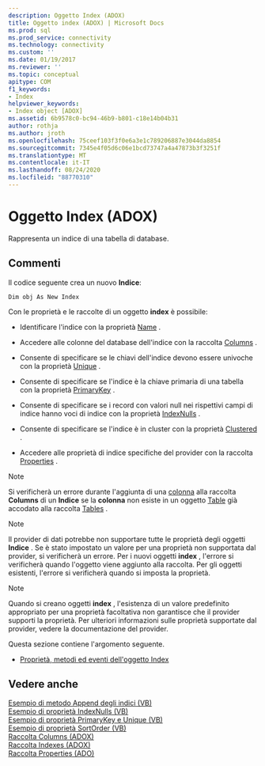 ```yaml
---
description: Oggetto Index (ADOX)
title: Oggetto index (ADOX) | Microsoft Docs
ms.prod: sql
ms.prod_service: connectivity
ms.technology: connectivity
ms.custom: ''
ms.date: 01/19/2017
ms.reviewer: ''
ms.topic: conceptual
apitype: COM
f1_keywords:
- Index
helpviewer_keywords:
- Index object [ADOX]
ms.assetid: 6b9578c0-bc94-46b9-b801-c18e14b04b31
author: rothja
ms.author: jroth
ms.openlocfilehash: 75ceef103f3f0e6a3e1c789206887e3044da8854
ms.sourcegitcommit: 7345e4f05d6c06e1bcd73747a4a47873b3f3251f
ms.translationtype: MT
ms.contentlocale: it-IT
ms.lasthandoff: 08/24/2020
ms.locfileid: "88770310"
---
```

# <a name="index-object-adox"></a>Oggetto Index (ADOX)
Rappresenta un indice di una tabella di database.  
  
## <a name="remarks"></a>Commenti  
 Il codice seguente crea un nuovo **Indice**:  
  
```  
Dim obj As New Index  
```  
  
 Con le proprietà e le raccolte di un oggetto **index** è possibile:  
  
-   Identificare l'indice con la proprietà [Name](./name-property-adox.md) .  
  
-   Accedere alle colonne del database dell'indice con la raccolta [Columns](./columns-collection-adox.md) .  
  
-   Consente di specificare se le chiavi dell'indice devono essere univoche con la proprietà [Unique](./unique-property-adox.md) .  
  
-   Consente di specificare se l'indice è la chiave primaria di una tabella con la proprietà [PrimaryKey](./primarykey-property-adox.md) .  
  
-   Consente di specificare se i record con valori null nei rispettivi campi di indice hanno voci di indice con la proprietà [IndexNulls](./indexnulls-property-adox.md) .  
  
-   Consente di specificare se l'indice è in cluster con la proprietà [Clustered](./clustered-property-adox.md) .  
  
-   Accedere alle proprietà di indice specifiche del provider con la raccolta [Properties](../ado-api/properties-collection-ado.md) .  
  
> [!NOTE]
>  Si verificherà un errore durante l'aggiunta di una [colonna](./column-object-adox.md) alla raccolta **Columns** di un **Indice** se la **colonna** non esiste in un oggetto [Table](./table-object-adox.md) già accodato alla raccolta [Tables](./tables-collection-adox.md) .  
  
> [!NOTE]
>  Il provider di dati potrebbe non supportare tutte le proprietà degli oggetti **Indice** . Se è stato impostato un valore per una proprietà non supportata dal provider, si verificherà un errore. Per i nuovi oggetti **index** , l'errore si verificherà quando l'oggetto viene aggiunto alla raccolta. Per gli oggetti esistenti, l'errore si verificherà quando si imposta la proprietà.  
  
> [!NOTE]
>  Quando si creano oggetti **index** , l'esistenza di un valore predefinito appropriato per una proprietà facoltativa non garantisce che il provider supporti la proprietà. Per ulteriori informazioni sulle proprietà supportate dal provider, vedere la documentazione del provider.  
  
 Questa sezione contiene l'argomento seguente.  
  
-   [Proprietà, metodi ed eventi dell'oggetto Index](./index-object-properties-methods-and-events.md)  
  
## <a name="see-also"></a>Vedere anche  
 [Esempio di metodo Append degli indici (VB)](./indexes-append-method-example-vb.md)   
 [Esempio di proprietà IndexNulls (VB)](./indexnulls-property-example-vb.md)   
 [Esempio di proprietà PrimaryKey e Unique (VB)](./primarykey-and-unique-properties-example-vb.md)   
 [Esempio di proprietà SortOrder (VB)](./sortorder-property-example-vb.md)   
 [Raccolta Columns (ADOX)](./columns-collection-adox.md)   
 [Raccolta Indexes (ADOX)](./indexes-collection-adox.md)   
 [Raccolta Properties (ADO)](../ado-api/properties-collection-ado.md)